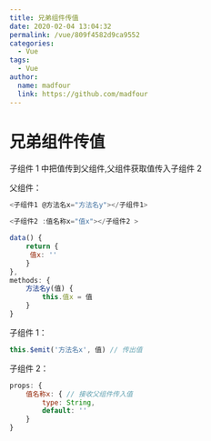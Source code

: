 ```yaml
---
title: 兄弟组件传值
date: 2020-02-04 13:04:32
permalink: /vue/809f4582d9ca9552
categories:
  - Vue
tags:
  - Vue
author:
  name: madfour
  link: https://github.com/madfour
---
```


# 兄弟组件传值

子组件 1 中把值传到父组件,父组件获取值传入子组件 2

父组件：

```js
<子组件1 @方法名x="方法名y"></子组件1>

<子组件2 :值名称x="值x"></子组件2 >

data() {
	return {
	 值x: ''
	}
},
methods: {
	方法名y(值) {
		this.值x = 值
	}
}

```

子组件 1：

```js
this.$emit('方法名x', 值) // 传出值
```

子组件 2：

```js
props: {
    值名称x: { // 接收父组件传入值
        type: String,
        default: ''
    }
}
```
